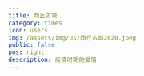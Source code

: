 ```yaml
---
title: 商丘古城
category: times
icon: users
img: /assets/img/us/商丘古城2020.jpeg
public: false
pos: right
description: 疫情时期的爱情
---
```


